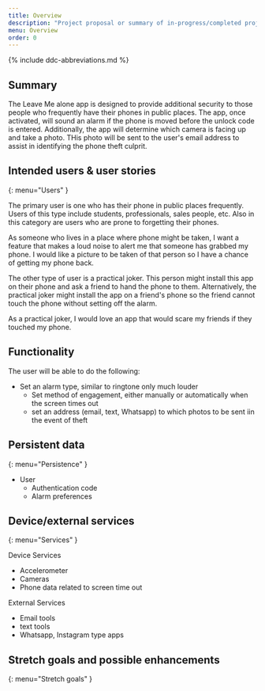 ```yaml
---
title: Overview
description: "Project proposal or summary of in-progress/completed project."
menu: Overview
order: 0
---
```


{% include ddc-abbreviations.md %}

## Summary

The Leave Me alone app is designed to provide additional security to those people who frequently 
have their phones in public places. The app, once activated, will sound an alarm if the phone is 
moved before the unlock code is entered.  Additionally, the app will determine which camera is 
facing up and take a photo.  THis photo will be sent to the user's email address to assist in 
identifying the phone theft culprit.

## Intended users & user stories
{: menu="Users" }

The primary user is one who has their phone in public places frequently.  Users of this type include 
students, professionals, sales people, etc.  Also in this category are users who are prone to 
forgetting their phones.

As someone who lives in a place where phone might be taken, I want a feature that makes a loud noise 
to alert me that someone has grabbed my phone.  I would like a picture to be taken of that person
so I have a chance of getting my phone back.

The other type of user is a practical joker.  This person might install this app on their phone and 
ask a friend to hand the phone to them.  Alternatively, the practical joker might install the app
on a friend's phone so the friend cannot touch the phone without setting off the alarm.

As a practical joker, I would love an app that would scare my friends if they touched my phone.

## Functionality

The user will be able to do the following:
  * Set an alarm type, similar to ringtone only much louder
    * Set method of engagement, either manually or automatically when the screen times out
    * set an address (email, text, Whatsapp) to which photos to be sent iin the event of theft

## Persistent data
{: menu="Persistence" }

* User
    * Authentication code
    * Alarm preferences
    
## Device/external services
{: menu="Services" }

Device Services
  * Accelerometer
  * Cameras
  * Phone data related to screen time out

External Services
  * Email tools
  * text tools
  * Whatsapp, Instagram type apps

## Stretch goals and possible enhancements 
{: menu="Stretch goals" }

